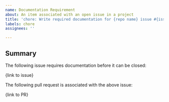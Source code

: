```yaml
---
name: Documentation Requirement
about: An item associated with an open issue in a project
title: 'chore: Write required documentation for {repo name} issue #{issue number}'
labels: chore
assignees: ''

---
```


## Summary

The following issue requires documentation before it can be closed:

{link to issue}

The following pull request is associated with the above issue:

{link to PR}
